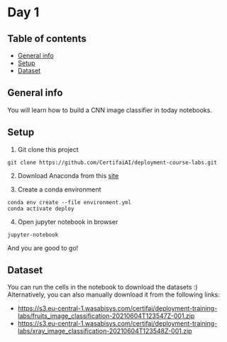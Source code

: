 # Day 1

## Table of contents
* [General info](#general-info)
* [Setup](#setup)
* [Dataset](#dataset)

## General info
You will learn how to build a CNN image classifier in today notebooks.  
	
## Setup
1. Git clone this project
```
git clone https://github.com/CertifaiAI/deployment-course-labs.git
```

2. Download Anaconda from this [site](https://www.anaconda.com/products/individual) <br>

3. Create a conda environment
```
conda env create --file environment.yml
conda activate deploy
```

4. Open jupyter notebook in browser
```
jupyter-notebook
```

And you are good to go!
	
## Dataset
You can run the cells in the notebook to download the datasets :) <br>
Alternatively, you can also manually download it from the following links: <br>
- https://s3.eu-central-1.wasabisys.com/certifai/deployment-training-labs/fruits_image_classification-20210604T123547Z-001.zip
- https://s3.eu-central-1.wasabisys.com/certifai/deployment-training-labs/xray_image_classification-20210604T123548Z-001.zip

